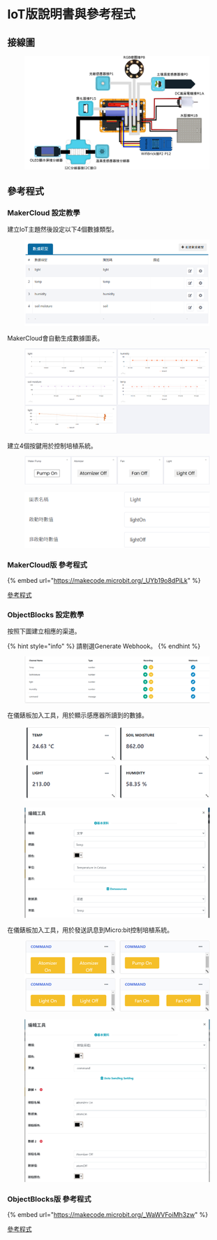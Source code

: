 # IoT版說明書與參考程式

## 接線圖

<figure><img src="../../.gitbook/assets/wiring_wifibrick.png" alt=""><figcaption></figcaption></figure>

## 參考程式

### MakerCloud 設定教學

建立IoT主題然後設定以下4個數據類型。

<figure><img src="../../.gitbook/assets/image (73).png" alt=""><figcaption></figcaption></figure>

MakerCloud會自動生成數據圖表。

<figure><img src="../../.gitbook/assets/image (74).png" alt=""><figcaption></figcaption></figure>

建立4個按鍵用於控制培植系統。

<div><figure><img src="../../.gitbook/assets/image (75).png" alt="" width="563"><figcaption></figcaption></figure> <figure><img src="../../.gitbook/assets/image (76).png" alt=""><figcaption></figcaption></figure></div>

### MakerCloud版 參考程式

{% embed url="https://makecode.microbit.org/_UYb19o8dPiLk" %}

[參考程式](https://makecode.microbit.org/_UYb19o8dPiLk)

### ObjectBlocks 設定教學

按照下圖建立相應的渠道。

{% hint style="info" %}
請剔選Generate Webhook。
{% endhint %}

<figure><img src="../../.gitbook/assets/image (68).png" alt=""><figcaption></figcaption></figure>

在儀錶板加入工具，用於顯示感應器所讀到的數據。

<div><figure><img src="../../.gitbook/assets/image (69).png" alt=""><figcaption></figcaption></figure> <figure><img src="../../.gitbook/assets/image (70).png" alt="" width="563"><figcaption></figcaption></figure></div>

在儀錶板加入工具，用於發送訊息到Micro:bit控制培植系統。

<div><figure><img src="../../.gitbook/assets/image (71).png" alt=""><figcaption></figcaption></figure> <figure><img src="../../.gitbook/assets/image (72).png" alt="" width="563"><figcaption></figcaption></figure></div>

### ObjectBlocks版 參考程式

{% embed url="https://makecode.microbit.org/_WaWVFoiMh3zw" %}

[參考程式](https://makecode.microbit.org/_AXc6YHLtv2Ad)

